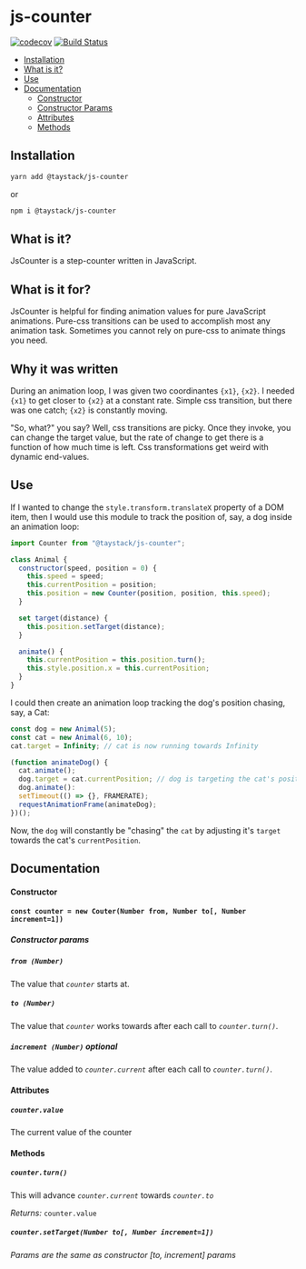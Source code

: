 # js-counter

[![codecov](https://codecov.io/gh/taystack/js-counter/branch/master/graph/badge.svg)](https://codecov.io/gh/taystack/js-counter) [![Build Status](https://travis-ci.org/taystack/js-counter.svg?branch=master)](https://travis-ci.org/taystack/js-counter)

 - [Installation](#insatllation)
 - [What is it?](#what-is-it?)
 - [Use](#use)
 - [Documentation](#documentation)
   - [Constructor](#constructor)
   - [Constructor Params](#constructor-params)
   - [Attributes](#attributes)
   - [Methods](#methods)

## Installation

```bash
yarn add @taystack/js-counter
```

or

```bash
npm i @taystack/js-counter
```

## What is it?

JsCounter is a step-counter written in JavaScript.

## What is it for?

JsCounter is helpful for finding animation values for pure JavaScript animations. Pure-css transitions can be used to accomplish most any animation task. Sometimes you cannot rely on pure-css to animate things you need.

## Why it was written

During an animation loop, I was given two coordinantes `{x1}`, `{x2}`. I needed `{x1}` to get closer to `{x2}` at a constant rate. Simple css transition, but there was one catch; `{x2}` is constantly moving.

"So, what?" you say? Well, css transitions are picky. Once they invoke, you can change the target value, but the rate of change to get there is a function of how much time is left. Css transformations get weird with dynamic end-values.

## Use

If I wanted to change the `style.transform.translateX` property of a DOM item, then I would use this module to track the position of, say, a dog inside an animation loop:

```javascript
import Counter from "@taystack/js-counter";

class Animal {
  constructor(speed, position = 0) {
    this.speed = speed;
    this.currentPosition = position;
    this.position = new Counter(position, position, this.speed);
  }

  set target(distance) {
    this.position.setTarget(distance);
  }

  animate() {
    this.currentPosition = this.position.turn();
    this.style.position.x = this.currentPosition;
  }
}
```

I could then create an animation loop tracking the dog's position chasing, say, a Cat:

```javascript
const dog = new Animal(5);
const cat = new Animal(6, 10);
cat.target = Infinity; // cat is now running towards Infinity

(function animateDog() {
  cat.animate();
  dog.target = cat.currentPosition; // dog is targeting the cat's position
  dog.animate():
  setTimeout(() => {}, FRAMERATE);
  requestAnimationFrame(animateDog);
})();
```

Now, the `dog` will constantly be "chasing" the `cat` by adjusting it's `target` towards the cat's `currentPosition`.

## Documentation

#### Constructor

#### `const counter = new Couter(Number from, Number to[, Number increment=1])`

##### Constructor params

##### `from (Number)`

The value that *`counter`* starts at.

##### `to (Number)`

The value that *`counter`* works towards after each call to *`counter.turn()`*.

##### `increment (Number)` _optional_

The value added to *`counter.current`* after each call to *`counter.turn()`*.

#### Attributes

##### `counter.value`

The current value of the counter

#### Methods

##### `counter.turn()`

This will advance *`counter.current`* towards *`counter.to`*

*Returns:*  `counter.value`

##### `counter.setTarget(Number to[, Number increment=1])`

*Params are the same as constructor [to, increment] params*

